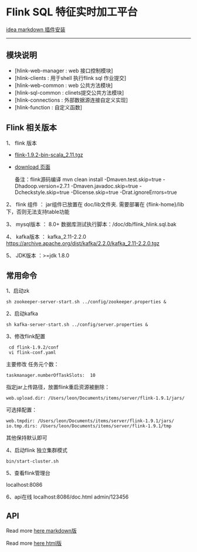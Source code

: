 # Flink SQL 特征实时加工平台

[idea markdown 插件安装](https://blog.csdn.net/l_lushuang/article/details/89487764)
***
## 模块说明

- [hlink-web-manager :  web 接口控制模块]
- [hlink-clients : 用于shell 执行flink sql 作业提交]
- [hlink-web-common : web 公共方法模块]
- [hlink-sql-common : clinets提交公共方法模块]
- [hlink-connections : 外部数据源连接自定义实现]
- [hlink-function : 自定义函数]

## Flink 相关版本
1、 flink 版本
- [flink-1.9.2-bin-scala_2.11.tgz](https://www.apache.org/dyn/closer.lua/flink/flink-1.9.2/flink-1.9.2-bin-scala_2.11.tgz)
- [download 页面](https://flink.apache.org/zh/downloads.html#apache-flink-192)

  备注：flink源码编译 mvn clean install -Dmaven.test.skip=true -Dhadoop.version=2.7.1 -Dmaven.javadoc.skip=true -Dcheckstyle.skip=true -Dlicense.skip=true -Drat.ignoreErrors=true

2、 flink 组件 ： jar组件已放置在 doc/lib文件夹.
    需要部署在 {flink-home}/lib下，否则无法支持table功能

3、 mysql版本 ： 8.0+
    数据库测试执行脚本：/doc/db/flink_hlink.sql.bak

4、 kafka版本 ： kafka_2.11-2.2.0
    https://archive.apache.org/dist/kafka/2.2.0/kafka_2.11-2.2.0.tgz

5、 JDK版本 ：>=jdk 1.8.0

## 常用命令
1、启动zk

    sh zookeeper-server-start.sh ../config/zookeeper.properties &

2、启动kafka

    sh kafka-server-start.sh ../config/server.properties &

3、修改flink配置

     cd flink-1.9.2/conf
     vi flink-conf.yaml

 主要修改 任务元个数：

    taskmanager.numberOfTaskSlots:  10

 指定jar上传路径，放置flink重启资源被删除：

    web.upload.dir: /Users/leon/Documents/items/server/flink-1.9.1/jars/

 可选择配置：

    web.tmpdir: /Users/leon/Documents/items/server/flink-1.9.1/jars/
    io.tmp.dirs: /Users/leon/Documents/items/server/flink-1.9.1/tmp

 其他保持默认即可

4、启动flink 独立集群模式

    bin/start-cluster.sh

5、查看flink管理台

 localhost:8086
  
6、api在线
  localhost:8086/doc.html 
  admin/123456 
## API
Read more [here markdown版](./res/doc/hlink-1.0.0.md)

Read more [here html版](./res/doc/hlink-1.0.0.html)

